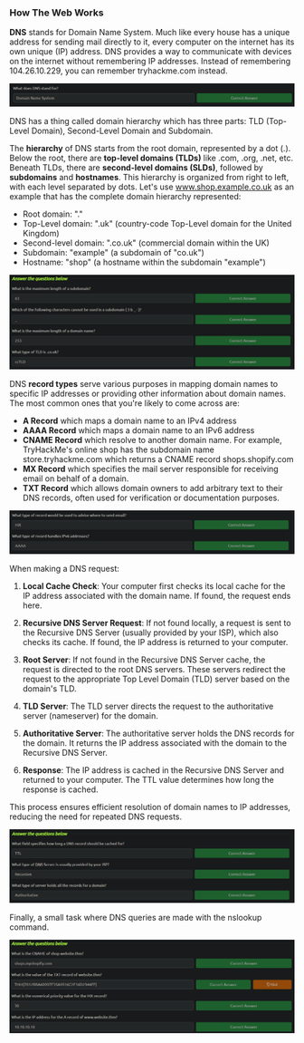 <h3>How The Web Works</h3>

<b>DNS</b> stands for Domain Name System. Much like every house has a unique address for sending mail directly to it, every computer on the internet has its own unique (IP) address. DNS provides a way to communicate with devices on the internet without remembering IP addresses. Instead of remembering 104.26.10.229, you can remember tryhackme.com instead.

![](src/image.png)

DNS has a thing called domain hierarchy which has three parts: TLD (Top-Level Domain), Second-Level Domain and Subdomain.

The <b>hierarchy</b> of DNS starts from the root domain, represented by a dot (.). Below the root, there are <b>top-level domains (TLDs)</b> like .com, .org, .net, etc. Beneath TLDs, there are <b>second-level domains (SLDs)</b>, followed by <b>subdomains</b> and <b>hostnames</b>. This hierarchy is organized from right to left, with each level separated by dots. Let's use www.shop.example.co.uk as an example that has the complete domain hierarchy represented:

- Root domain: "."
- Top-Level domain: ".uk" (country-code Top-Level domain for the United Kingdom)
- Second-level domain: ".co.uk" (commercial domain within the UK)
- Subdomain: "example" (a subdomain of "co.uk")
- Hostname: "shop" (a hostname within the subdomain "example")

![](src/image-1.png)

DNS <b>record types</b> serve various purposes in mapping domain names to specific IP addresses or providing other information about domain names. The most common ones that you're likely to come across are:

- <b>A Record</b> which maps a domain name to an IPv4 address
- <b>AAAA Record</b> which maps a domain name to an IPv6 address
- <b>CNAME Record</b> which resolve to another domain name. For example, TryHackMe's online shop has the subdomain name store.tryhackme.com which returns a CNAME record shops.shopify.com
- <b>MX Record</b> which specifies the mail server responsible for receiving email on behalf of a domain.
- <b>TXT Record</b> which allows domain owners to add arbitrary text to their DNS records, often used for verification or documentation purposes.

![](src/image-2.png)

When making a DNS request:

1. <b>Local Cache Check</b>: Your computer first checks its local cache for the IP address associated with the domain name. If found, the request ends here.

2. <b>Recursive DNS Server Request</b>: If not found locally, a request is sent to the Recursive DNS Server (usually provided by your ISP), which also checks its cache. If found, the IP address is returned to your computer.

3. <b>Root Server</b>: If not found in the Recursive DNS Server cache, the request is directed to the root DNS servers. These servers redirect the request to the appropriate Top Level Domain (TLD) server based on the domain's TLD.

4. <b>TLD Server</b>: The TLD server directs the request to the authoritative server (nameserver) for the domain.

5. <b>Authoritative Server</b>: The authoritative server holds the DNS records for the domain. It returns the IP address associated with the domain to the Recursive DNS Server.

6. <b>Response</b>: The IP address is cached in the Recursive DNS Server and returned to your computer. The TTL value determines how long the response is cached.

This process ensures efficient resolution of domain names to IP addresses, reducing the need for repeated DNS requests.

![](src/image-3.png)

Finally, a small task where DNS queries are made with the nslookup command.

![](src/image-4.png)
